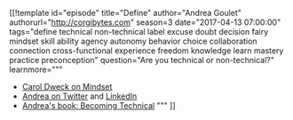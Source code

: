 [[!template id="episode"
title="Define"
author="Andrea Goulet"
authorurl="http://corgibytes.com"
season=3
date="2017-04-13 07:00:00"
tags="define technical non-technical label excuse doubt decision fairy mindset skill ability agency autonomy behavior choice collaboration connection cross-functional experience freedom knowledge learn mastery practice preconception"
question="Are you technical or non-technical?"
learnmore="""
- [Carol Dweck on Mindset](http://mindsetonline.com/whatisit/about/)
- [Andrea on Twitter](https://twitter.com/andreagoulet)
  and
  [LinkedIn](http://linkedin.com/in/andreamgoulet)
- [Andrea's book: Becoming Technical](https://becomingtechnicalbook.com)
"""
]]
